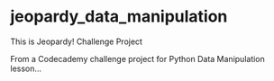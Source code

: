 # jeopardy_data_manipulation
 This is Jeopardy! Challenge Project


From a Codecademy challenge project for Python Data Manipulation lesson...
